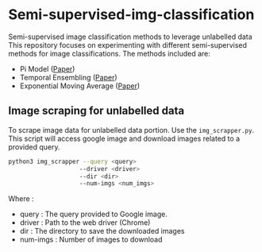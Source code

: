 # Semi-supervised-img-classification
Semi-supervised image classification methods to leverage unlabelled data
This repository focuses on experimenting with different semi-supervised methods for image classifications. The methods included are:
 * Pi Model ([Paper](https://arxiv.org/abs/1610.02242))
 * Temporal Ensembling ([Paper](https://arxiv.org/abs/1610.02242))
 * Exponential Moving Average ([Paper](https://arxiv.org/abs/1703.01780))

## Image scraping for unlabelled data
To scrape image data for unlabelled data portion. Use the `img_scrapper.py`. This script will access google image and download images
related to a provided query.

```bash
python3 img_scrapper --query <query> 
					--driver <driver>
					--dir <dir>
					--num-imgs <num_imgs>
```

Where : 
 * query : The query provided to Google image.
 * driver : Path to the web driver (Chrome)
 * dir : The directory to save the downloaded images
 * num-imgs : Number of images to download
